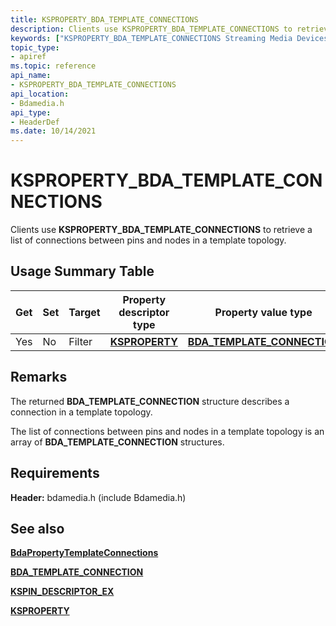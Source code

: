 ```yaml
---
title: KSPROPERTY_BDA_TEMPLATE_CONNECTIONS
description: Clients use KSPROPERTY_BDA_TEMPLATE_CONNECTIONS to retrieve a list of connections between pins and nodes in a template topology.
keywords: ["KSPROPERTY_BDA_TEMPLATE_CONNECTIONS Streaming Media Devices"]
topic_type:
- apiref
ms.topic: reference
api_name:
- KSPROPERTY_BDA_TEMPLATE_CONNECTIONS
api_location:
- Bdamedia.h
api_type:
- HeaderDef
ms.date: 10/14/2021
---
```


# KSPROPERTY_BDA_TEMPLATE_CONNECTIONS

Clients use **KSPROPERTY_BDA_TEMPLATE_CONNECTIONS** to retrieve a list of connections between pins and nodes in a template topology.

## Usage Summary Table

| Get | Set | Target | Property descriptor type | Property value type |
|--|--|--|--|--|
| Yes | No | Filter | [**KSPROPERTY**](ksproperty-structure.md) | [**BDA_TEMPLATE_CONNECTION**](/windows-hardware/drivers/ddi/bdatypes/ns-bdatypes-_bda_template_connection) |

## Remarks

The returned **BDA_TEMPLATE_CONNECTION** structure describes a connection in a template topology.

The list of connections between pins and nodes in a template topology is an array of **BDA_TEMPLATE_CONNECTION** structures.

## Requirements

**Header:** bdamedia.h (include Bdamedia.h)

## See also

[**BdaPropertyTemplateConnections**](/windows-hardware/drivers/ddi/bdasup/nf-bdasup-bdapropertytemplateconnections)

[**BDA_TEMPLATE_CONNECTION**](/windows-hardware/drivers/ddi/bdatypes/ns-bdatypes-_bda_template_connection)

[**KSPIN_DESCRIPTOR_EX**](/windows-hardware/drivers/ddi/ks/ns-ks-_kspin_descriptor_ex)

[**KSPROPERTY**](ksproperty-structure.md)
